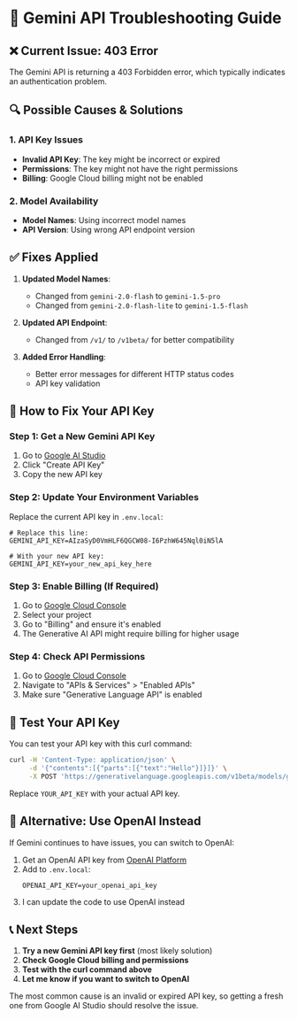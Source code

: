 # 🔧 Gemini API Troubleshooting Guide

## ❌ Current Issue: 403 Error

The Gemini API is returning a 403 Forbidden error, which typically indicates an authentication problem.

## 🔍 **Possible Causes & Solutions**

### 1. **API Key Issues**
- **Invalid API Key**: The key might be incorrect or expired
- **Permissions**: The key might not have the right permissions
- **Billing**: Google Cloud billing might not be enabled

### 2. **Model Availability**
- **Model Names**: Using incorrect model names
- **API Version**: Using wrong API endpoint version

## ✅ **Fixes Applied**

1. **Updated Model Names**: 
   - Changed from `gemini-2.0-flash` to `gemini-1.5-pro`
   - Changed from `gemini-2.0-flash-lite` to `gemini-1.5-flash`

2. **Updated API Endpoint**:
   - Changed from `/v1/` to `/v1beta/` for better compatibility

3. **Added Error Handling**:
   - Better error messages for different HTTP status codes
   - API key validation

## 🔑 **How to Fix Your API Key**

### Step 1: Get a New Gemini API Key
1. Go to [Google AI Studio](https://makersuite.google.com/app/apikey)
2. Click "Create API Key"
3. Copy the new API key

### Step 2: Update Your Environment Variables
Replace the current API key in `.env.local`:

```env
# Replace this line:
GEMINI_API_KEY=AIzaSyD0VmHLF6QGCW08-I6PzhW645Nql0iN5lA

# With your new API key:
GEMINI_API_KEY=your_new_api_key_here
```

### Step 3: Enable Billing (If Required)
1. Go to [Google Cloud Console](https://console.cloud.google.com/)
2. Select your project
3. Go to "Billing" and ensure it's enabled
4. The Generative AI API might require billing for higher usage

### Step 4: Check API Permissions
1. Go to [Google Cloud Console](https://console.cloud.google.com/)
2. Navigate to "APIs & Services" > "Enabled APIs"
3. Make sure "Generative Language API" is enabled

## 🧪 **Test Your API Key**

You can test your API key with this curl command:

```bash
curl -H 'Content-Type: application/json' \
     -d '{"contents":[{"parts":[{"text":"Hello"}]}]}' \
     -X POST 'https://generativelanguage.googleapis.com/v1beta/models/gemini-1.5-flash:generateContent?key=YOUR_API_KEY'
```

Replace `YOUR_API_KEY` with your actual API key.

## 🔄 **Alternative: Use OpenAI Instead**

If Gemini continues to have issues, you can switch to OpenAI:

1. Get an OpenAI API key from [OpenAI Platform](https://platform.openai.com/api-keys)
2. Add to `.env.local`:
   ```env
   OPENAI_API_KEY=your_openai_api_key
   ```
3. I can update the code to use OpenAI instead

## 📞 **Next Steps**

1. **Try a new Gemini API key first** (most likely solution)
2. **Check Google Cloud billing and permissions**
3. **Test with the curl command above**
4. **Let me know if you want to switch to OpenAI**

The most common cause is an invalid or expired API key, so getting a fresh one from Google AI Studio should resolve the issue.
